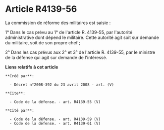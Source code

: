 # Article R4139-56

La commission de réforme des militaires est saisie : 

1° Dans le cas prévu au 1° de l'article R. 4139-55, par l'autorité administrative dont dépend le militaire. Cette autorité
agit soit sur demande du militaire, soit de son propre chef ; 

2° Dans les cas prévus aux 2° et 3° de l'article R. 4139-55, par le ministre de la défense qui agit sur demande de
l'intéressé.

**Liens relatifs à cet article**

	**Créé par**:

	  - Décret n°2008-392 du 23 avril 2008 - art. (V)

	**Cite**:

	  - Code de la défense. - art. R4139-55 (V)

	**Cité par**:

	  - Code de la défense. - art. R4139-59 (V)
	  - Code de la défense. - art. R4139-61 (V)
